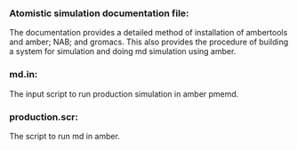 ### Atomistic simulation documentation file: 
The documentation provides a detailed method of installation of ambertools and amber; NAB; and gromacs. This also provides the procedure of building a system for simulation and doing md simulation using amber. 
### md.in:
The input script to run production simulation in amber pmemd.
### production.scr:
The script to run md in amber.

